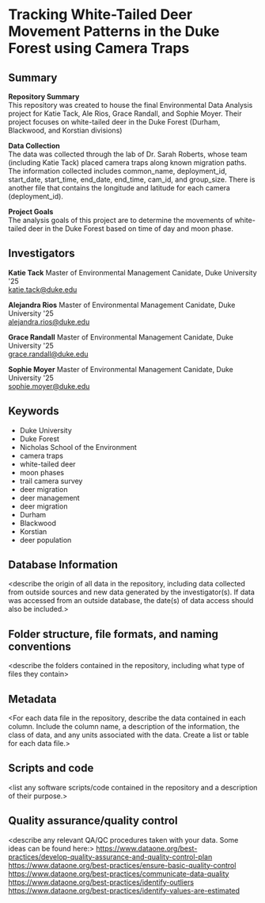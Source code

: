 # Tracking White-Tailed Deer Movement Patterns in the Duke Forest using Camera Traps

## Summary

**Repository Summary**  
This repository was created to house the final Environmental Data Analysis project for Katie Tack, Ale Rios, Grace Randall, and Sophie Moyer. Their project focuses on white-tailed deer in the Duke Forest (Durham, Blackwood, and Korstian divisions)

**Data Collection**  
The data was collected through the lab of Dr. Sarah Roberts, whose team (including Katie Tack) placed camera traps along known migration paths. The information collected includes common_name, deployment_id, start_date, start_time, end_date, end_time, cam_id, and group_size. There is another file that contains the longitude and latitude for each camera (deployment_id).

**Project Goals**  
The analysis goals of this project are to determine the movements of white-tailed deer in the Duke Forest based on time of day and moon phase.

## Investigators

**Katie Tack**
Master of Environmental Management Canidate, Duke University '25  
katie.tack@duke.edu

**Alejandra Rios**
Master of Environmental Management Canidate, Duke University '25  
alejandra.rios@duke.edu

**Grace Randall**
Master of Environmental Management Canidate, Duke University '25  
grace.randall@duke.edu

**Sophie Moyer**
Master of Environmental Management Canidate, Duke University '25  
sophie.moyer@duke.edu

## Keywords
- Duke University
- Duke Forest
- Nicholas School of the Environment
- camera traps
- white-tailed deer
- moon phases
- trail camera survey
- deer migration
- deer management
- deer migration
- Durham
- Blackwood
- Korstian
- deer population

## Database Information

<describe the origin of all data in the repository, including data collected from outside sources and new data generated by the investigator(s). If data was accessed from an outside database, the date(s) of data access should also be included.>


## Folder structure, file formats, and naming conventions 

<describe the folders contained in the repository, including what type of files they contain>

<describe the formats of files for the various purposes contained in the repository>

<describe your file naming conventions>

## Metadata

<For each data file in the repository, describe the data contained in each column. Include the column name, a description of the information, the class of data, and any units associated with the data. Create a list or table for each data file.> 

## Scripts and code

<list any software scripts/code contained in the repository and a description of their purpose.>

## Quality assurance/quality control

<describe any relevant QA/QC procedures taken with your data. Some ideas can be found here:>
<https://www.dataone.org/best-practices/develop-quality-assurance-and-quality-control-plan>
<https://www.dataone.org/best-practices/ensure-basic-quality-control>
<https://www.dataone.org/best-practices/communicate-data-quality>
<https://www.dataone.org/best-practices/identify-outliers>
<https://www.dataone.org/best-practices/identify-values-are-estimated>
